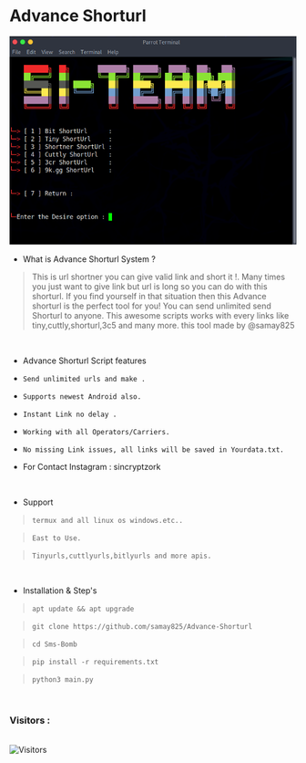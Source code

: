 # Advance Shorturl 
<img src="Samay825.png"><br>




- What is Advance Shorturl System  ?
> This is url shortner you can give valid link and short it !.
> Many times you just want to give link but url is long so you can do with this shorturl.
> If you find yourself in that situation then this Advance shorturl is the perfect tool for you!
> You can send unlimited send Shorturl to anyone. This awesome scripts works with every links like tiny,cuttly,shorturl,3c5 and many more.
> this tool made by @samay825 

<br>


- Advance Shorturl Script features 

* `Send unlimited urls and make .`

* `Supports newest Android also.`

* `Instant Link no delay .`

* `Working with all Operators/Carriers.`

* `No missing Link issues, all links will be saved in Yourdata.txt.`

*  For Contact Instagram : sincryptzork

<br>

- Support

> `termux and all linux os windows.etc..`

> `East to Use.`

> `Tinyurls,cuttlyurls,bitlyurls and more apis.`
 
 <br>

- Installation & Step's
 
> `apt update && apt upgrade`
 
> `git clone https://github.com/samay825/Advance-Shorturl`
 
> `cd Sms-Bomb`  

> `pip install -r requirements.txt`
 
> `python3 main.py`



<br>

<h3>Visitors :</h3>
<br>
<img src="https://profile-counter.glitch.me/samay825/count.svg" alt="Visitors">


